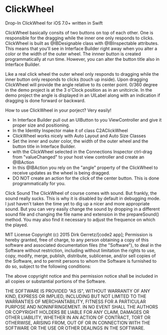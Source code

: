 # ClickWheel
Drop-In ClickWheel for iOS 7.0+ written in Swift

ClickWheel basically consits of two buttons on top of each other. One is responsible for the dragging while the inner one only responds to clicks. ClickWheel is built as @IBDesignable class with @IBInspectable attributes. This means that you'll see in Interface Builder right away when you alter a color or the width of the outer wheel. The innner button is created programmatically at run time. However, you can alter the button title also in Interface Builder.

Like a real click wheel the outer wheel only responds to dragging while the inner button only responds to clicks (touch up inside). Upon dragging ClickWheel will provide the angle relative to its center point. 0/360 degree in the demo project is at the 3 o'Clock position as in an unitcircle. In the demo project the angle is displayed in an UILabel along with an indication if dragging is done forward or backward.

How to use ClickWheel in your porject? Very easily!

- In Interface Builder pull out an UIButton to you ViewController and give it proper size and positioning. 
- In the Identity Inspector make it of class C2AClickWheel
- ClickWheel works nicely with Auto Layout and Auto Size Classes
- Set the inner and outer color, the width of the outer wheel and the button title in Interface Builder.
- with the ClickWheel selected in the Connections Inspector ctrl-drag from "valueChanged" to your host view controller and create an @IBAction
- In this @IBAction you rely on the "angle" property of the ClickWheel to receive updates as the wheel is being dragged.
- DO NOT create an action for the click of the center button. This is done programmatically for you.

Click Sound
The ClickWheel of course comes with sound. But frankly, the sound really sucks. This is why it is disabled by default in debugging mode. I just haven't taken the time yet to dig up a nicer and more appropriate sound. But you can very easily change the sound by dropping in a different sound file and changing the file name and extension in the prepareSound() method. You may also find it necessary to adjust the frequence on which the played.

MIT License
Copyright (c) 2015 Dirk Gerretz/[code2 app];
Permission is hereby granted, free of charge, to any person obtaining a copy of this software and associated documentation files (the "Software"), to deal in the Software without restriction, including without limitation the rights to use, copy, modify, merge, publish, distribute, sublicense, and/or sell copies of the Software, and to permit persons to whom the Software is furnished to do so, subject to the following conditions:

The above copyright notice and this permission notice shall be included in all copies or substantial portions of the Software.

THE SOFTWARE IS PROVIDED "AS IS", WITHOUT WARRANTY OF ANY KIND, EXPRESS OR IMPLIED, INCLUDING BUT NOT LIMITED TO THE WARRANTIES OF MERCHANTABILITY, FITNESS FOR A PARTICULAR PURPOSE AND NONINFRINGEMENT. IN NO EVENT SHALL THE AUTHORS OR COPYRIGHT HOLDERS BE LIABLE FOR ANY CLAIM, DAMAGES OR OTHER LIABILITY, WHETHER IN AN ACTION OF CONTRACT, TORT OR OTHERWISE, ARISING FROM, OUT OF OR IN CONNECTION WITH THE SOFTWARE OR THE USE OR OTHER DEALINGS IN THE SOFTWARE.
